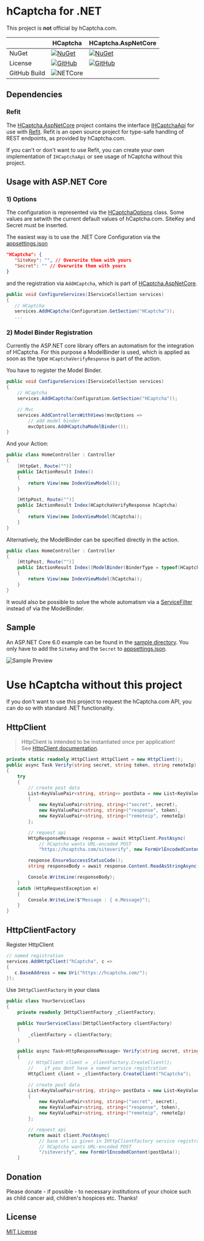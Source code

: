 # hCaptcha for .NET

This project is **not** official by hCaptcha.com.

||HCaptcha|HCaptcha.AspNetCore|
|-|-|-|
|NuGet|[![NuGet](https://img.shields.io/nuget/v/HCaptcha?label=HCaptcha)](https://www.nuget.org/packages/HCaptcha/)|[![NuGet](https://img.shields.io/nuget/v/HCaptcha.AspNetCore?label=HCaptcha.AspNetCore)](https://www.nuget.org/packages/HCaptcha.AspNetCore/)|
License|[![GitHub](https://img.shields.io/github/license/benjaminabt/hcaptcha)](LICENSE)|[![GitHub](https://img.shields.io/github/license/benjaminabt/hcaptcha)](LICENSE)|
|GitHub Build|![NETCore](https://github.com/BenjaminAbt/hcaptcha/workflows/NETCore/badge.svg)|

## Dependencies

### Refit
The [HCaptcha.AspNetCore](src/HCaptcha.AspNetCore) project contains the interface [IHCaptchaApi](HCaptcha.AspNetCore/IHCaptchaApi.cs) for use with [Refit](https://github.com/reactiveui/refit).
Refit is an open source project for type-safe handling of REST endpoints, as provided by hCaptcha.com.

If you can't or don't want to use Refit, you can create your own implementation of `IHCaptchaApi` or see usage of hCaptcha without this project.


## Usage with ASP.NET Core

### 1) Options

The configuration is represented via the [HCaptchaOptions](src/HCaptcha/HCaptchaOptions.cs) class. Some values are setwith the current default values of hCaptcha.com.
SiteKey and Secret must be inserted.

The easiest way is to use the .NET Core Configuration via the [appsettings.json](sample/sample.aspnetcore/appsettings.json)
```json
"HCaptcha": {
   "SiteKey": "", // Overwrite them with yours
   "Secret": "" // Overwrite them with yours
}
```
and the registration via `AddHCaptcha`, which is part of [HCaptcha.AspNetCore](src/HCaptcha.AspNetCore).
```csharp
public void ConfigureServices(IServiceCollection services)
{
   // HCaptcha
   services.AddHCaptcha(Configuration.GetSection("HCaptcha"));
   ...
```

### 2) Model Binder Registration

Currently the ASP.NET core library offers an automatism for the integration of HCaptcha.
For this purpose a ModelBinder is used, which is applied as soon as the type `HCaptchaVerifyResponse` is part of the action.

You have to register the Model Binder.

```csharp
public void ConfigureServices(IServiceCollection services)
{
    // HCaptcha
    services.AddHCaptcha(Configuration.GetSection("HCaptcha"));

    // Mvc
    services.AddControllersWithViews(mvcOptions =>
        // add model binder
        mvcOptions.AddHCaptchaModelBinder());
}
```
And your Action:

```csharp
public class HomeController : Controller
{
    [HttpGet, Route("")]
    public IActionResult Index()
    {
        return View(new IndexViewModel());
    }

    [HttpPost, Route("")]
    public IActionResult Index(HCaptchaVerifyResponse hCaptcha)
    {
        return View(new IndexViewModel(hCaptcha));
    }
}
```

Alternatively, the ModelBinder can be specified directly in the action.

```csharp
public class HomeController : Controller
{
    [HttpPost, Route("")]
    public IActionResult Index([ModelBinder(BinderType = typeof(HCaptchaModelBinder))]HCaptchaVerifyResponse hCaptcha)
    {
        return View(new IndexViewModel(hCaptcha));
    }
}
```

It would also be possible to solve the whole automatism via a [ServiceFilter](https://docs.microsoft.com/aspnet/core/mvc/controllers/filters?view=aspnetcore-6.0&WT.mc_id=DT-MVP-5001507) instead of via the ModelBinder.

## Sample

An ASP.NET Core 6.0 example can be found in the [sample directory](sample).
You only have to add the `SiteKey` and the `Secret` to [appsettings.json](sample/sample.aspnetcore/appsettings.json).

![Sample Preview](sample/preview.png)

# Use hCaptcha without this project

If you don't want to use this project to request the hCaptcha.com API, you can do so with standard .NET functionality.

## HttpClient

> HttpClient is intended to be instantiated once per application! \
> See [HttpClient documentation](https://docs.microsoft.com/dotnet/api/system.net.http.httpclient?view=net-6.0&WT.mc_id=DT-MVP-5001507).

```csharp
private static readonly HttpClient HttpClient = new HttpClient();
public async Task Verify(string secret, string token, string remoteIp)
{
    try
    {
        // create post data
        List<KeyValuePair<string, string>> postData = new List<KeyValuePair<string, string>>
        {
            new KeyValuePair<string, string>("secret", secret),
            new KeyValuePair<string, string>("response", token),
            new KeyValuePair<string, string>("remoteip", remoteIp)
        };

        // request api
        HttpResponseMessage response = await HttpClient.PostAsync(
            // hCaptcha wants URL-encoded POST
            "https://hcaptcha.com/siteverify", new FormUrlEncodedContent(postData));

        response.EnsureSuccessStatusCode();
        string responseBody = await response.Content.ReadAsStringAsync();

        Console.WriteLine(responseBody);
    }
    catch (HttpRequestException e)
    {
        Console.WriteLine($"Message : { e.Message}");
    }
}
```

## HttpClientFactory

Register HttpClient
```csharp
// named registration
services.AddHttpClient("hCaptcha", c =>
{
   c.BaseAddress = new Uri("https://hcaptcha.com/");
});
```
Use `IHttpClientFactory` in your class
```csharp
public class YourServiceClass
{
    private readonly IHttpClientFactory _clientFactory;

    public YourServiceClass(IHttpClientFactory clientFactory)
    {
        _clientFactory = clientFactory;
    }

    public async Task<HttpResponseMessage> Verify(string secret, string token, string remoteIp)
    {
        // HttpClient client = _clientFactory.CreateClient(); 
        //    if you dont have a named service registration
        HttpClient client = _clientFactory.CreateClient("hCaptcha");

        // create post data
        List<KeyValuePair<string, string>> postData = new List<KeyValuePair<string, string>>
        {
            new KeyValuePair<string, string>("secret", secret),
            new KeyValuePair<string, string>("response", token),
            new KeyValuePair<string, string>("remoteip", remoteIp)
        };

        // request api
        return await client.PostAsync(
            // base url is given in IHttpClientFactory service registration
            // hCaptcha wants URL-encoded POST
            "/siteverify", new FormUrlEncodedContent(postData));
    }
```

## Donation

Please donate - if possible - to necessary institutions of your choice such as child cancer aid, children's hospices etc.
Thanks!

## License

[MIT License](LICENSE)
